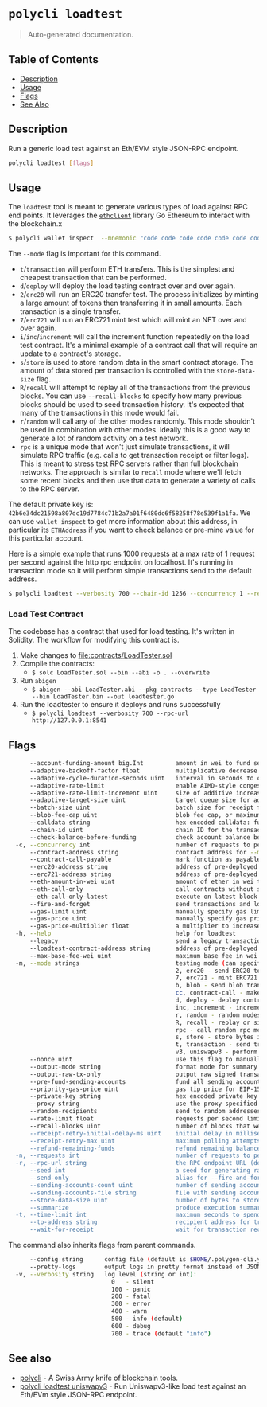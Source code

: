 # `polycli loadtest`

> Auto-generated documentation.

## Table of Contents

- [Description](#description)
- [Usage](#usage)
- [Flags](#flags)
- [See Also](#see-also)

## Description

Run a generic load test against an Eth/EVM style JSON-RPC endpoint.

```bash
polycli loadtest [flags]
```

## Usage

The `loadtest` tool is meant to generate various types of load against RPC end points. It leverages the [`ethclient`](https://pkg.go.dev/github.com/ethereum/go-ethereum/ethclient) library Go Ethereum to interact with the blockchain.x

```bash
$ polycli wallet inspect  --mnemonic "code code code code code code code code code code code quality" --addresses 1
```

The `--mode` flag is important for this command.

- `t`/`transaction` will perform ETH transfers. This is the simplest
  and cheapest transaction that can be performed.
- `d`/`deploy` will deploy the load testing contract over and over
  again.
- `2`/`erc20` will run an ERC20 transfer test. The process initializes
  by minting a large amount of tokens then transferring it in small
  amounts. Each transaction is a single transfer.
- `7`/`erc721` will run an ERC721 mint test which will mint an NFT
  over and over again.
- `i`/`inc`/`increment` will call the increment function repeatedly on
  the load test contract. It's a minimal example of a contract call
  that will require an update to a contract's storage.
- `s`/`store` is used to store random data in the smart contract
  storage. The amount of data stored per transaction is controlled
  with the `store-data-size` flag.
- `R`/`recall` will attempt to replay all of the transactions from the
  previous blocks. You can use `--recall-blocks` to specify how many
  previous blocks should be used to seed transaction history. It's
  expected that many of the transactions in this mode would fail.
- `r`/`random` will call any of the other modes randomly. This mode
  shouldn't be used in combination with other modes. Ideally this is a
  good way to generate a lot of random activity on a test network.
- `rpc` is a unique mode that won't just simulate transactions, it
  will simulate RPC traffic (e.g. calls to get transaction receipt or
  filter logs). This is meant to stress test RPC servers rather than
  full blockchain networks. The approach is similar to `recall` mode
  where we'll fetch some recent blocks and then use that data to
  generate a variety of calls to the RPC server.

The default private key is: `42b6e34dc21598a807dc19d7784c71b2a7a01f6480dc6f58258f78e539f1a1fa`. We can use `wallet inspect` to get more information about this address, in particular its `ETHAddress` if you want to check balance or pre-mine value for this particular account.

Here is a simple example that runs 1000 requests at a max rate of 1 request per second against the http rpc endpoint on localhost. It's running in transaction mode so it will perform simple transactions send to the default address.

```bash
$ polycli loadtest --verbosity 700 --chain-id 1256 --concurrency 1 --requests 1000 --rate-limit 1 --mode t --rpc-url http://localhost:8888
```

### Load Test Contract

The codebase has a contract that used for load testing. It's written in Solidity. The workflow for modifying this contract is.

1. Make changes to <file:contracts/LoadTester.sol>
2. Compile the contracts:
   - `$ solc LoadTester.sol --bin --abi -o . --overwrite`
3. Run `abigen`
   - `$ abigen --abi LoadTester.abi --pkg contracts --type LoadTester --bin LoadTester.bin --out loadtester.go`
4. Run the loadtester to ensure it deploys and runs successfully
   - `$ polycli loadtest --verbosity 700 --rpc-url http://127.0.0.1:8541`

## Flags

```bash
      --account-funding-amount big.Int         amount in wei to fund sending accounts (set to 0 to disable)
      --adaptive-backoff-factor float          multiplicative decrease factor for adaptive rate limiting (default 2)
      --adaptive-cycle-duration-seconds uint   interval in seconds to check queue size and adjust rates for adaptive rate limiting (default 10)
      --adaptive-rate-limit                    enable AIMD-style congestion control to automatically adjust request rate
      --adaptive-rate-limit-increment uint     size of additive increases for adaptive rate limiting (default 50)
      --adaptive-target-size uint              target queue size for adaptive rate limiting (speed up if smaller, back off if larger) (default 1000)
      --batch-size uint                        batch size for receipt fetching (default: 999) (default 999)
      --blob-fee-cap uint                      blob fee cap, or maximum blob fee per chunk, in Gwei (default 100000)
      --calldata string                        hex encoded calldata: function signature + encoded arguments (requires --mode contract-call and --contract-address)
      --chain-id uint                          chain ID for the transactions
      --check-balance-before-funding           check account balance before funding sending accounts (saves gas when accounts are already funded)
  -c, --concurrency int                        number of requests to perform concurrently (default: one at a time) (default 1)
      --contract-address string                contract address for --mode contract-call (requires --calldata)
      --contract-call-payable                  mark function as payable using value from --eth-amount-in-wei (requires --mode contract-call and --contract-address)
      --erc20-address string                   address of pre-deployed ERC20 contract
      --erc721-address string                  address of pre-deployed ERC721 contract
      --eth-amount-in-wei uint                 amount of ether in wei to send per transaction
      --eth-call-only                          call contracts without sending transactions (incompatible with adaptive rate limiting and summarization)
      --eth-call-only-latest                   execute on latest block instead of original block in call-only mode with recall
      --fire-and-forget                        send transactions and load without waiting for it to be mined
      --gas-limit uint                         manually specify gas limit (useful to avoid eth_estimateGas or when auto-computation fails)
      --gas-price uint                         manually specify gas price (useful when auto-detection fails)
      --gas-price-multiplier float             a multiplier to increase or decrease the gas price (default 1)
  -h, --help                                   help for loadtest
      --legacy                                 send a legacy transaction instead of an EIP1559 transaction
      --loadtest-contract-address string       address of pre-deployed load test contract
      --max-base-fee-wei uint                  maximum base fee in wei (pause sending new transactions when exceeded, useful during network congestion)
  -m, --mode strings                           testing mode (can specify multiple like "d,t"):
                                               2, erc20 - send ERC20 tokens
                                               7, erc721 - mint ERC721 tokens
                                               b, blob - send blob transactions
                                               cc, contract-call - make contract calls
                                               d, deploy - deploy contracts
                                               inc, increment - increment a counter
                                               r, random - random modes (excludes: blob, call, inscription, recall, rpc, uniswapv3)
                                               R, recall - replay or simulate transactions
                                               rpc - call random rpc methods
                                               s, store - store bytes in a dynamic byte array
                                               t, transaction - send transactions
                                               v3, uniswapv3 - perform UniswapV3 swaps (default [t])
      --nonce uint                             use this flag to manually set the starting nonce
      --output-mode string                     format mode for summary output (json | text) (default "text")
      --output-raw-tx-only                     output raw signed transaction hex without sending (works with most modes except RPC and UniswapV3)
      --pre-fund-sending-accounts              fund all sending accounts at start instead of on first use
      --priority-gas-price uint                gas tip price for EIP-1559 transactions
      --private-key string                     hex encoded private key to use for sending transactions (default "42b6e34dc21598a807dc19d7784c71b2a7a01f6480dc6f58258f78e539f1a1fa")
      --proxy string                           use the proxy specified
      --random-recipients                      send to random addresses instead of fixed address in transfer tests
      --rate-limit float                       requests per second limit (use negative value to remove limit) (default 4)
      --recall-blocks uint                     number of blocks that we'll attempt to fetch for recall (default 50)
      --receipt-retry-initial-delay-ms uint    initial delay in milliseconds for receipt polling (uses exponential backoff with jitter) (default 100)
      --receipt-retry-max uint                 maximum polling attempts for transaction receipt with --wait-for-receipt (default 30)
      --refund-remaining-funds                 refund remaining balance to funding account after completion
  -n, --requests int                           number of requests to perform for the benchmarking session (default of 1 leads to non-representative results) (default 1)
  -r, --rpc-url string                         the RPC endpoint URL (default "http://localhost:8545")
      --seed int                               a seed for generating random values and addresses (default 123456)
      --send-only                              alias for --fire-and-forget
      --sending-accounts-count uint            number of sending accounts to use (avoids pool account queue)
      --sending-accounts-file string           file with sending account private keys, one per line (avoids pool queue and preserves accounts across runs)
      --store-data-size uint                   number of bytes to store in contract for store mode (default 1024)
      --summarize                              produce execution summary after load test (can take a long time for large tests)
  -t, --time-limit int                         maximum seconds to spend benchmarking (default: no limit) (default -1)
      --to-address string                      recipient address for transactions (default "0xDEADBEEFDEADBEEFDEADBEEFDEADBEEFDEADBEEF")
      --wait-for-receipt                       wait for transaction receipt to be mined instead of just sending
```

The command also inherits flags from parent commands.

```bash
      --config string      config file (default is $HOME/.polygon-cli.yaml)
      --pretty-logs        output logs in pretty format instead of JSON (default true)
  -v, --verbosity string   log level (string or int):
                             0   - silent
                             100 - panic
                             200 - fatal
                             300 - error
                             400 - warn
                             500 - info (default)
                             600 - debug
                             700 - trace (default "info")
```

## See also

- [polycli](polycli.md) - A Swiss Army knife of blockchain tools.
- [polycli loadtest uniswapv3](polycli_loadtest_uniswapv3.md) - Run Uniswapv3-like load test against an Eth/EVm style JSON-RPC endpoint.

